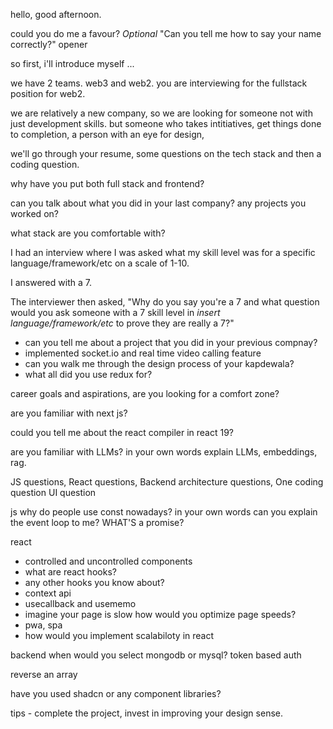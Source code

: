 
hello, good afternoon.

could you do me a favour? 
_Optional_ "Can you tell me how to say your name correctly?" opener

so first, i'll introduce myself ...

we have 2 teams. web3 and web2. you are interviewing for the fullstack position for web2. 

we are relatively a new company, so we are looking for someone not with just development skills. but someone who takes intitiatives, get things done to completion, a person with an eye for design, 

we'll go through your resume, some questions on the tech stack and then a coding question.

why have you put both full stack and frontend?

can you talk about what you did in your last company? any projects you worked on?

what stack are you comfortable with?

I had an interview where I was asked what my skill level was for a specific language/framework/etc on a scale of 1-10.

I answered with a 7.

The interviewer then asked, "Why do you say you're a 7 and what question would you ask someone with a 7 skill level in _insert language/framework/etc_ to prove they are really a 7?"


- can you tell me about a project that you did in your previous compnay?
- implemented socket.io and real time video calling feature
- can you walk me through the design process of your kapdewala?
- what all did you use redux for?

career goals and aspirations, are you looking for a comfort zone?

are you familiar with next js?

could you tell me about the react compiler in react 19?

are you familiar with LLMs? in your own words explain LLMs, embeddings, rag.

JS questions, React questions, Backend architecture questions, One coding question
UI question

js
why do people use const nowadays?
in your own words can you explain the event loop to me?
WHAT'S a promise?


react
- controlled and uncontrolled components
- what are react hooks?
- any other hooks you know about?
- context api
- usecallback and usememo
- imagine your page is slow how would you optimize page speeds?
- pwa, spa
- how would you implement scalabiloty in react

backend
when would you select mongodb or mysql?
token based auth

reverse an array


have you used shadcn or any component libraries?

tips - complete the project, invest in improving your design sense.

